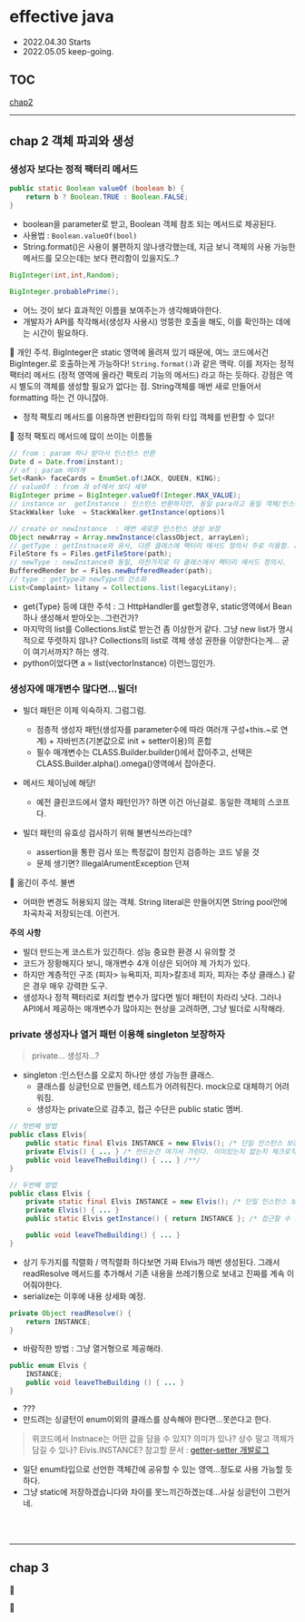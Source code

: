 # effective java

- 2022.04.30 Starts
- 2022.05.05 keep-going.

## TOC
[chap2](#chap-2-객체-파괴와-생성)



--- 

## chap 2 객체 파괴와 생성

### 생성자 보다는 정적 팩터리 메서드

```java
public static Boolean valueOf (boolean b) {
    return b ? Boolean.TRUE : Boolean.FALSE;
}
```

- boolean을 parameter로 받고, Boolean 객체 참조 되는 메서드로 제공된다.
- 사용법 : `Boolean.valueOf(bool)`
- String.format()은 사용이 불편하지 않나생각했는데, 지금 보니 객체의 사용 가능한 메서드를 모으는데는 보다 편리함이 있을지도..?

```java
BigInteger(int,int,Random);

BigInteger.probablePrime();
```

- 어느 것이 보다 효과적인 이름을 보여주는가 생각해봐야한다.
- 개발자가 API를 착각해서(생성자 사용시) 엉뚱한 호출을 해도, 이를 확인하는 데에는 시간이 필요하다.

🤔 개인 주석. BigInteger은 static 영역에 올려져 있기 때문에, 여느 코드에서건 BigInteger.로 호출하는게 가능하다! 
`String.format()`과 같은 맥락. 이를 저자는 정적 팩터리 메서드 (정적 영역에 올라간 팩토리 기능의 메서드) 라고 하는 듯하다.
강점은 역시 별도의 객체를 생성할 필요가 없다는 점. String객체를 매번 새로 만들어서 formatting 하는 건 아니잖아.

- 정적 팩토리 메서드를 이용하면 반환타입의 하위 타입 객체를 반환할 수 있다!

📝 정적 팩토리 메서드에 많이 쓰이는 이름들

```java
// from : param 하나 받아서 인스턴스 반환
Date d = Date.from(instant);
// of : param 여러개
Set<Rank> faceCards = EnumSet.of(JACK, QUEEN, KING);
// valueOf : from 과 of에서 보다 세부
BigInteger prime = BigInteger.valueOf(Integer.MAX_VALUE);
// instance or  getInstance : 인스턴스 반환하지만, 동일 para라고 동일 객체/인스턴스는아니다.
StackWalker luke  = StackWalker.getInstance(options)l

// create or newInstance  : 매번 새로운 인스턴스 생성 보장
Object newArray = Array.newInstance(classObject, arrayLen);
// getType : getInstnace와 유사, 다른 클래스에 팩터리 메서드 정의시 주로 이용함. A에서B의 기능 구현이라던지 이런건가..?
FileStore fs = Files.getFileStore(path);
// newType : newInstance와 동일, 마찬가지로 타 클래스에서 팩터리 메서드 정의시. 
BufferedRender br = Files.newBufferedReader(path);
// type : getType과 newType의 간소화
List<Complaint> litany = Collections.list(legacyLitany);
```

- get{Type} 등에 대한 주석 : 그 HttpHandler를 get할경우, static영역에서 Bean하나 생성해서 받아오는..그런건가?
- 마지막의  list를 Collections.list로 받는건 좀 이상한거 같다. 그냥 new list가 명시적으로 뚜렷하지 않나? Collections의 list로 객체 생성 권한을 이양한다는게... 굳이 여기서까지? 하는 생각. 
- python이었다면 a = list(vectorInstance) 이런느낌인가.

### 생성자에 매개변수 많다면...빌더!

- 빌더 패턴은 이제 익숙하지. 그럼그럼.
  - 점층적 생성자 패턴(생성자를 parameter수에 따라 여러개 구성+this.~로 연계) + 자바빈즈(기본값으로 init + setter이용)의 혼합
  - 필수 매개변수는 CLASS.Builder.builder()에서 잡아주고, 선택은 CLASS.Builder.alpha().omega()영역에서 잡아준다.

- 메서드 체이닝에 해당!
  - 예전 클린코드에서 열차 패턴인가? 하면 이건 아닌걸로. 동일한 객체의 스코프다. 

- 빌더 패턴의 유효성 검사하기 위해 불변식쓰라는데?
  - assertion을 통한 검사 또는 특정값이 참인지 검증하는 코드 넣을 것
  - 문제 생기면? IllegalArumentException 던져

📝 옮긴이 주석. 불변
- 어떠한 변경도 허용되지 않는 객체. String literal은 만들어지면 String pool안에 차곡차곡 저장되는데. 이런거. 
  
**주의** **사항**
- 빌더 만드는게 코스트가 있긴하다. 성능 중요한 환경 시 유의할 것
- 코드가 장황해지다 보니, 매개변수 4개 이상은 되어야 제 가치가 있다.
- 하지만 계층적인 구조 (피자> 뉴욕피자, 피자>칼조네 피자, 피자는 추상 클래스.) 같은 경우 매우 강력한 도구.
- 생성자나 정적 팩터리로 처리할 변수가 많다면 빌더 패턴이 차라리 낫다. 그러나 API에서 제공하는 매개변수가 많아지는 현상을 고려하면, 그냥 빌더로 시작해라.

### private 생성자나 열거 패턴 이용해 singleton 보장하자

> private... 생성자...?

- singleton :인스턴스를 오로지 하나만 생성 가능한 클래스.
  - 클래스를 싱글턴으로 만들면, 테스트가 어려워진다. mock으로 대체하기 어려워짐.
  - 생성자는 private으로 감추고, 접근 수단은 public static 멤버.

```java
// 첫번째 방법
public class Elvis{
    public static final Elvis INSTANCE = new Elvis(); /* 단일 인스턴스 보장, public으로 제공하여 접근지원 */
    private Elvis() { ... } /* 만드는건 여기서 가린다. 이미있는지 없는지 체크로직 포함해야한다.*/
    public void leaveTheBuilding() { ... } /**/
}

// 두번째 방법
public class Elvis {
    private static final Elvis INSTANCE = new Elvis(); /* 단일 인스턴스 보장, private으로 설정 */
    private Elvis() { ... }
    public static Elvis getInstance() { return INSTANCE }; /* 접근할 수 있는 getInstance 제공 */

    public void leaveTheBuilding() { ... }
}
```

- 상기 두가지를 직렬화 / 역직렬화 하다보면 가짜 Elvis가 매번 생성된다. 그래서 readResolve 메서드를 추가해서 기존 내용을 쓰레기통으로 보내고 진짜를 계속 이어줘야한다. 
-  serialize는 이후에 내용 상세화 예정. 

```java
private Object readResolve() {
    return INSTANCE;
}
```

- 바람직한 방법 : 그냥 열거형으로 제공해라.

```java
public enum Elvis {
    INSTANCE;
    public void leaveTheBuilding () { ... }
}
```

- ??? 
- 만드려는 싱글턴이 enum이외의 클래스를 상속해야 한다면...못쓴다고 한다.

> 위코드에서 Instnace는 어떤 값을 담을 수 있지? 의미가 있나? 상수 말고 객체가 담길 수 있나?
> Elvis.INSTANCE?
> 참고할 문서 : [getter-setter 개발로그](https://getter-setter.com/2019/07/31/class-%EC%8B%B1%EA%B8%80%ED%86%A4-vs-enum-%EC%8B%B1%EA%B8%80%ED%86%A4/)

- 일단 enum타입으로 선언한 객체간에 공유할 수 있는 영역...정도로 사용 가능할 듯 하다.
- 그냥 static에 저장하겠습니다와 차이를 못느끼긴하겠는데...사실 싱글턴이 그런거네. 


<br/>
<br/>

---
## chap 3

💬
  



🤔

##
